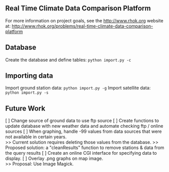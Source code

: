 ## Real Time Climate Data Comparison Platform
  For more information on project goals, see the http://www.rhok.org website at:
    http://www.rhok.org/problems/real-time-climate-data-comparison-platform

## Database

Create the database and define tables: `python import.py -c`

## Importing data

Import ground station data: `python import.py -g`
Import satellite data: `python import.py -s`

## Future Work
   [ ] Change source of ground data to use ftp source
   [ ] Create functions to update database with new weather data and automate checking ftp / online sources
   [ ] When graphing, handle -99 values from data sources that were not available in certain years.  
	 >> Current solution requires deleting those values from the database. 
         >> Proposed solution: a "cleanResults" function to remove stations & data from the query results
   [ ] Create an online CGI interface for specifying data to display.
   [ ] Overlay .png graphs on map image.  
	 >> Proposal: Use Image Magick.